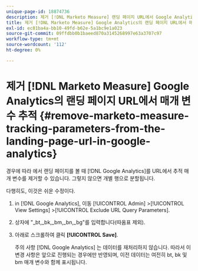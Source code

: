 ```yaml
---
unique-page-id: 18874736
description: 제거 [!DNL Marketo Measure] 랜딩 페이지 URL에서 Google Analytics 매개 변수 추적 - [!DNL Marketo Measure] - 제품 설명서
title: 제거 [!DNL Marketo Measure] Google Analytics의 랜딩 페이지 URL에서 매개 변수 추적
exl-id: ec81ba4a-bb10-49fd-b62e-5a1bc9e1a023
source-git-commit: 09ffdbb0b1baeed870a3145268997e63a3707c97
workflow-type: tm+mt
source-wordcount: '112'
ht-degree: 0%

---
```


# 제거 [!DNL Marketo Measure] Google Analytics의 랜딩 페이지 URL에서 매개 변수 추적 {#remove-marketo-measure-tracking-parameters-from-the-landing-page-url-in-google-analytics}

경우에 따라 에서 랜딩 페이지를 볼 때 [!DNL Google Analytics]를 URL에서 추적 매개 변수를 제거할 수 있습니다. 그렇지 않으면 개별 행으로 분할됩니다.

다행히도, 이것은 쉬운 수정이다.

1. in [!DNL Google Analytics], 이동 [!UICONTROL Admin] >[!UICONTROL View Settings] >[!UICONTROL Exclude URL Query Parameters].
1. 상자에 &quot;_bt,_bk,_bm,_bn,_bg&quot;를 입력합니다(따옴표 제외).
1. 아래로 스크롤하여 클릭 **[!UICONTROL Save]**.

   주의 사항 [!DNL Google Analytics] 는 데이터를 재처리하지 않습니다. 따라서 이 변경 사항은 앞으로 진행되는 경우에만 반영되며, 이전 데이터는 여전히 bt, bk 및 bm 매개 변수와 함께 표시됩니다.
